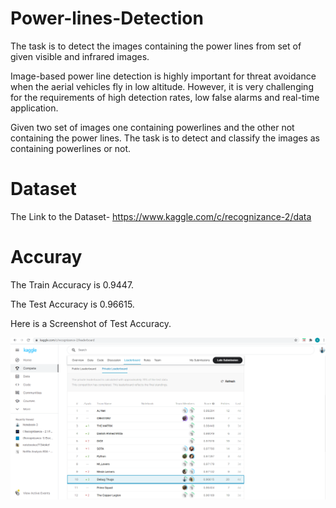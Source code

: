 # Power-lines-Detection
The task is to detect the images containing the power lines from set of given visible and infrared images.

Image-based power line detection is highly important for threat avoidance when the aerial vehicles fly in low altitude. However, it is very challenging for the requirements of high detection rates, low false alarms and real-time application.

Given two set of images one containing powerlines and the other not containing the power lines. The task is to detect and classify the images as containing powerlines or not.

# Dataset
The Link to the Dataset- https://www.kaggle.com/c/recognizance-2/data

# Accuray
The Train Accuracy is 0.9447.

The Test Accuracy is 0.96615.

Here is a Screenshot of Test Accuracy.

![Test Accuracy](https://github.com/ujju20/Power-lines-Detection/blob/main/Test%20Accuracy.png)
